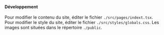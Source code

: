 #### Développement

Pour modifier le contenu du site, éditer le fichier `./src/pages/indext.tsx`.
Pour modifier le style du site, éditer le fichier `./src/styles/globals.css`.
Les images sont situées dans le répertoire `./public`.

